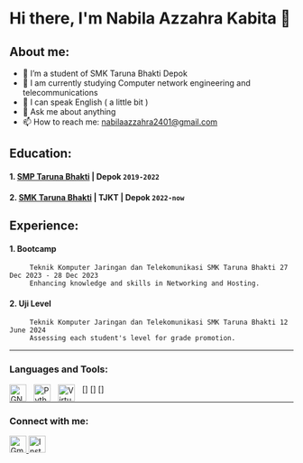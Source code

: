 # Hi there, I'm Nabila Azzahra Kabita 👋
## About me:

- 👯 I’m a student of SMK Taruna Bhakti Depok
- 🌱 I am currently studying Computer network engineering and telecommunications
- 🤔 I can speak English ( a little bit )
- 💬 Ask me about anything
- 📫 How to reach me: nabilaazzahra2401@gmail.com

## Education: 

#### 1. [SMP Taruna Bhakti](https://smptarunabhakti.com) |  Depok `2019-2022`
   
#### 2. [SMK Taruna Bhakti](https://smktarunabhakti.net) | TJKT | Depok `2022-now`

## Experience:
#### 1. Bootcamp 
         Teknik Komputer Jaringan dan Telekomunikasi SMK Taruna Bhakti 27 Dec 2023 - 28 Dec 2023 
         Enhancing knowledge and skills in Networking and Hosting.
         
#### 2. Uji Level
         Teknik Komputer Jaringan dan Telekomunikasi SMK Taruna Bhakti 12 June 2024 
         Assessing each student's level for grade promotion.
---

### Languages and Tools:

[<img align="left" alt="GNS3" width="30px" src="https://th.bing.com/th/id/OIP.jrzsUe6lBkA45pXuGlP1rwHaIC?w=161&h=180&c=7&r=0&o=5&pid=1.7" style="padding-right:10px;" />]
[<img align="left" alt="Python" width="30px" src="https://upload.wikimedia.org/wikipedia/commons/thumb/c/c3/Python-logo-notext.svg/110px-Python-logo-notext.svg.png?20100317150552" style="padding-right:10px;" />]
[<img align="left" alt="Virtual Box" width="30px" src="https://i0.wp.com/softfamed.com/wp-content/uploads/2020/12/VirtualBox.jpg" style="padding-right:10px;" />]




---
### Connect with me:


<a href="mailto:nabilaazzahra2401@gmail.com">
    <img src="https://upload.wikimedia.org/wikipedia/commons/4/4e/Gmail_Icon.png" alt="Gmail" style="width:30px;height:30px;">
</a>

<a href="https://www.instagram.com/threeoflaa" target="_blank">
    <img src="https://upload.wikimedia.org/wikipedia/commons/a/a5/Instagram_icon.png" alt="Instagram" style="width:30px;height:30px;">
</a>




